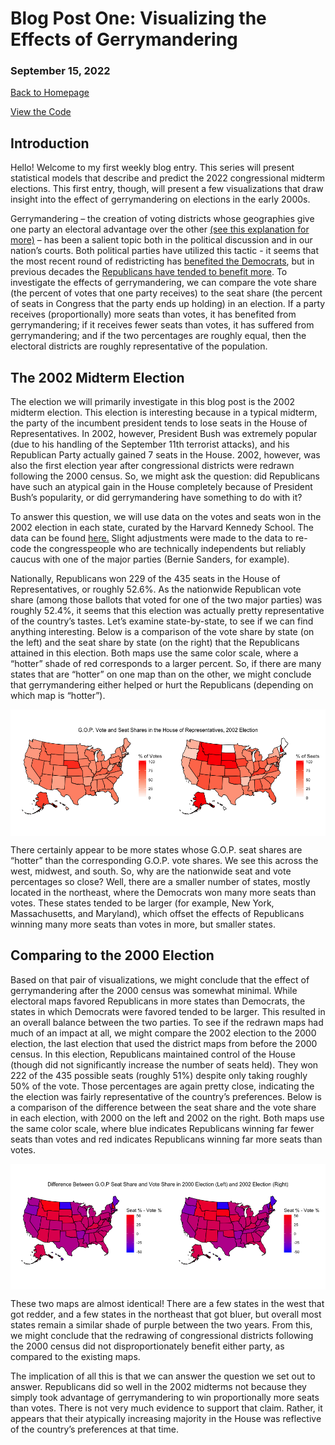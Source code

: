 # Blog Post One: Visualizing the Effects of Gerrymandering

### September 15, 2022

[Back to Homepage](../../README.md)

[View the Code]([Blog-One.Rmd](https://github.com/jrdelgado2018/GOV1347/blob/master/blogs/blog1/Blog%20One.Rmd))

## Introduction

Hello! Welcome to my first weekly blog entry. This series will present
statistical models that describe and predict the 2022 congressional
midterm elections. This first entry, though, will present a few
visualizations that draw insight into the effect of gerrymandering on
elections in the early 2000s.

Gerrymandering – the creation of voting districts whose geographies give
one party an electoral advantage over the other [(see this explanation for more)](https://www.washingtonpost.com/news/wonk/wp/2015/03/01/this-is-the-best-explanation-of-gerrymandering-you-will-ever-see/) –
has been a salient topic both in the political discussion and in our
nation’s courts. Both political parties have utilized this tactic - it
seems that the most recent round of redistricting has [benefited the
Democrats](https://www.vox.com/22961590/redistricting-gerrymandering-house-2022-midterms), but in previous decades the [Republicans have tended to
benefit more](https://www.nbcnews.com/news/us-news/partisan-gerrymandering-has-benefited-gop-analysis-shows-n776436). To investigate the effects of gerrymandering, we can
compare the vote share (the percent of votes that one party receives) to
the seat share (the percent of seats in Congress that the party ends up
holding) in an election. If a party receives (proportionally) more seats than votes, it
has benefited from gerrymandering; if it receives fewer seats than
votes, it has suffered from gerrymandering; and if the two percentages
are roughly equal, then the electoral districts are roughly
representative of the population.

## The 2002 Midterm Election

The election we will primarily investigate in this blog post is the 2002
midterm election. This election is interesting because in a typical
midterm, the party of the incumbent president tends to lose seats in the
House of Representatives. In 2002, however, President Bush was extremely
popular (due to his handling of the September 11th terrorist attacks),
and his Republican Party actually gained 7 seats in the House. 2002,
however, was also the first election year after congressional districts
were redrawn following the 2000 census. So, we might ask the question:
did Republicans have such an atypical gain in the House completely
because of President Bush’s popularity, or did gerrymandering have
something to do with it?

To answer this question, we will use data on the votes and seats won
in the 2002 election in each state, curated by the Harvard Kennedy School. 
The data can be found [here.](https://guides.library.harvard.edu/hks/campaigns_elections) Slight adjustments were made to the data
to re-code the congresspeople who are technically independents but reliably
caucus with one of the major parties (Bernie Sanders, for example).

Nationally, Republicans won 229 of the 435 seats in the House of
Representatives, or roughly 52.6%. As the nationwide Republican vote
share (among those ballots that voted for one of the two major parties)
was roughly 52.4%, it seems that this election was actually pretty
representative of the country’s tastes. Let’s examine state-by-state, to
see if we can find anything interesting. Below is a comparison of the
vote share by state (on the left) and the seat share by state (on the
right) that the Republicans attained in this election. Both maps use the
same color scale, where a “hotter” shade of red corresponds to a larger
percent. So, if there are many states that are “hotter” on one map than
on the other, we might conclude that gerrymandering either helped or
hurt the Republicans (depending on which map is “hotter”).

<img src="Blog-One_files/figure-markdown_strict/2002-1.png" style="display: block; margin: auto;" />

There certainly appear to be more states whose G.O.P. seat shares are
“hotter” than the corresponding G.O.P. vote shares. We see this across
the west, midwest, and south. So, why are the nationwide seat and vote
percentages so close? Well, there are a smaller number of states, mostly
located in the northeast, where the Democrats won many more seats than
votes. These states tended to be larger (for example, New York,
Massachusetts, and Maryland), which offset the effects of Republicans
winning many more seats than votes in more, but smaller states.

## Comparing to the 2000 Election

Based on that pair of visualizations, we might conclude that the effect
of gerrymandering after the 2000 census was somewhat minimal. While
electoral maps favored Republicans in more states than Democrats, the
states in which Democrats were favored tended to be larger. This
resulted in an overall balance between the two parties. To see if the
redrawn maps had much of an impact at all, we might compare the 2002
election to the 2000 election, the last election that used the district
maps from before the 2000 census. In this election, Republicans
maintained control of the House (though did not significantly increase
the number of seats held). They won 222 of the 435 possible seats
(roughly 51%) despite only taking roughly 50% of the vote. Those
percentages are again pretty close, indicating the the election was
fairly representative of the country’s preferences. Below is a
comparison of the difference between the seat share and the vote share in
each election, with 2000 on the left and 2002 on the right. Both maps
use the same color scale, where blue indicates Republicans winning far
fewer seats than votes and red indicates Republicans winning far more
seats than votes.

<img src="Blog-One_files/figure-markdown_strict/2000-1.png" style="display: block; margin: auto;" />

These two maps are almost identical! There are a few states in the west
that got redder, and a few states in the northeast that got bluer, but
overall most states remain a similar shade of purple between the two
years. From this, we might conclude that the redrawing of congressional
districts following the 2000 census did not disproportionately benefit
either party, as compared to the existing maps. 

The implication of all
this is that we can answer the question we set out to answer.
Republicans did so well in the 2002 midterms not because they simply
took advantage of gerrymandering to win proportionally more seats than
votes. There is not very much evidence to support that claim. Rather, it
appears that their atypically increasing majority in the House was
reflective of the country’s preferences at that time. 
